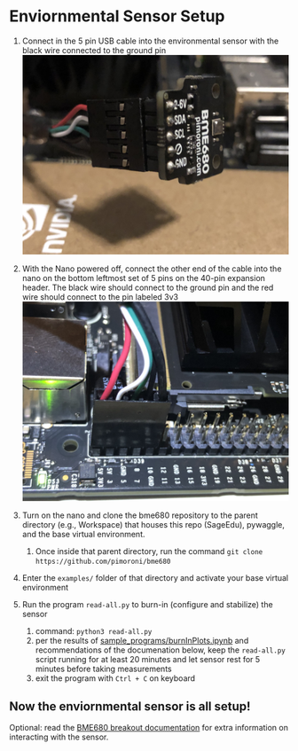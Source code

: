 <h1>Enviornmental Sensor Setup</h1>

1. Connect in the 5 pin USB cable into the environmental sensor with the black wire connected to the ground pin
  <img alt='Envi Sensor Image' src='./images/envi.jpeg'></img>

2. With the Nano powered off, connect the other end of the cable into the nano on the bottom leftmost set of 5 pins on the 40-pin expansion header.
The black wire should connect to the ground pin and the red wire should connect to the pin labeled 3v3
  <img alt='Pins on Board Image' src='./images/envi-board.jpeg'></img>

3. Turn on the nano and clone the bme680 repository to the parent directory (e.g., Workspace) that houses this repo (SageEdu), pywaggle, and the base virtual environment.
    1. Once inside that parent directory, run the command `git clone https://github.com/pimoroni/bme680`

4. Enter the `examples/` folder of that directory and activate your base virtual environment

5. Run the program `read-all.py` to burn-in (configure and stabilize) the sensor
    1. command: `python3 read-all.py`
    2. per the results of [sample_programs/burnInPlots.ipynb](https://github.com/ddiLab/SageEdu/blob/main/enviSensor/sample_programs/burnInPlots.ipynb) and recommendations of the documenation below, keep the `read-all.py` script running for at least 20 minutes and let sensor rest for 5 minutes before taking measurements
    3. exit the program with `Ctrl + C` on keyboard

## Now the enviornmental sensor is all setup!

Optional: read the [BME680 breakout documentation](https://learn.pimoroni.com/tutorial/sandyj/getting-started-with-bme680-breakout) for extra information on interacting with the sensor.
